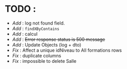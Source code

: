 # TODO :
- _Add_ : log not found field.
- _Add_ : `findXByContains`
- _Add_ : calcul
- _Add_ : ~~Error response status is 500 message~~
- _Add_ : Update Objects (log + dto)
- _Fix_ : Affect a unique idNiveau to All formations rows
- _Fix_ : duplicate columns
- _Fix_ : impossible to delete Salle
